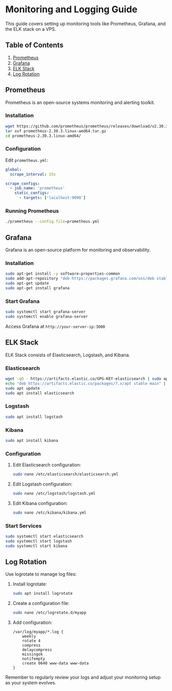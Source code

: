 # Monitoring and Logging Guide

This guide covers setting up monitoring tools like Prometheus, Grafana, and the ELK stack on a VPS.

## Table of Contents

1. [Prometheus](#prometheus)
2. [Grafana](#grafana)
3. [ELK Stack](#elk-stack)
4. [Log Rotation](#log-rotation)

## Prometheus

Prometheus is an open-source systems monitoring and alerting toolkit.

### Installation

```bash
wget https://github.com/prometheus/prometheus/releases/download/v2.30.3/prometheus-2.30.3.linux-amd64.tar.gz
tar xvf prometheus-2.30.3.linux-amd64.tar.gz
cd prometheus-2.30.3.linux-amd64/
```

### Configuration

Edit `prometheus.yml`:

```yaml
global:
  scrape_interval: 15s

scrape_configs:
  - job_name: 'prometheus'
    static_configs:
      - targets: ['localhost:9090']
```

### Running Prometheus

```bash
./prometheus --config.file=prometheus.yml
```

## Grafana

Grafana is an open-source platform for monitoring and observability.

### Installation

```bash
sudo apt-get install -y software-properties-common
sudo add-apt-repository "deb https://packages.grafana.com/oss/deb stable main"
sudo apt-get update
sudo apt-get install grafana
```

### Start Grafana

```bash
sudo systemctl start grafana-server
sudo systemctl enable grafana-server
```

Access Grafana at `http://your-server-ip:3000`

## ELK Stack

ELK Stack consists of Elasticsearch, Logstash, and Kibana.

### Elasticsearch

```bash
wget -qO - https://artifacts.elastic.co/GPG-KEY-elasticsearch | sudo apt-key add -
echo "deb https://artifacts.elastic.co/packages/7.x/apt stable main" | sudo tee -a /etc/apt/sources.list.d/elastic-7.x.list
sudo apt update
sudo apt install elasticsearch
```

### Logstash

```bash
sudo apt install logstash
```

### Kibana

```bash
sudo apt install kibana
```

### Configuration

1. Edit Elasticsearch configuration:
   ```bash
   sudo nano /etc/elasticsearch/elasticsearch.yml
   ```

2. Edit Logstash configuration:
   ```bash
   sudo nano /etc/logstash/logstash.yml
   ```

3. Edit Kibana configuration:
   ```bash
   sudo nano /etc/kibana/kibana.yml
   ```

### Start Services

```bash
sudo systemctl start elasticsearch
sudo systemctl start logstash
sudo systemctl start kibana
```

## Log Rotation

Use logrotate to manage log files:

1. Install logrotate:
   ```bash
   sudo apt install logrotate
   ```

2. Create a configuration file:
   ```bash
   sudo nano /etc/logrotate.d/myapp
   ```

3. Add configuration:
   ```
   /var/log/myapp/*.log {
       weekly
       rotate 4
       compress
       delaycompress
       missingok
       notifempty
       create 0640 www-data www-data
   }
   ```

Remember to regularly review your logs and adjust your monitoring setup as your system evolves.
